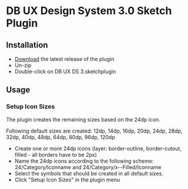 # DB UX Design System 3.0 Sketch Plugin

## Installation

- [Download](../../releases/latest/download/DB-UX-DS-Core-v3.sketchplugin.zip) the latest release of the plugin
- Un-zip
- Double-click on DB UX DS 3.sketchplugin

## Usage

### Setup Icon Sizes

The plugin creates the remaining sizes based on the 24dp icon.

Following default sizes are created: 12dp, 14dp, 16dp, 20dp, 24dp, 28dp, 32dp, 40dp, 48dp, 64dp, 80dp, 96dp, 120dp
- Create one or more 24dp icons (layer: border-outline, border-cutout, filled - all borders have to be 2px)
- Name the 24dp icons according to the following scheme: 24/Category/Iconname and 24/Category/x--Filled/Iconname
- Select the symbols that should be created in all default sizes.
- Click "Setup Icon Sizes" in the plugin menu
